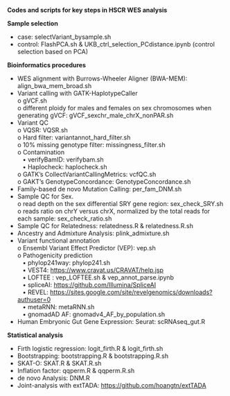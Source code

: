 **Codes and scripts for key steps in HSCR WES analysis**

**Sample selection**
-	case: selectVariant_bysample.sh <br>
-	control: FlashPCA.sh & UKB_ctrl_selection_PCdistance.ipynb (control selection based on PCA) <br>

**Bioinformatics procedures**
-	WES alignment with Burrows-Wheeler Aligner (BWA-MEM): align_bwa_mem_broad.sh <br>
-	Variant calling with GATK-HaplotypeCaller <br>
  o	gVCF.sh <br>
  o	different ploidy for males and females on sex chromosomes when generating gVCF: gVCF_sexchr_male_chrX_nonPAR.sh <br>
-	Variant QC <br>
o	VQSR: VQSR.sh <br>
o	Hard filter: variantannot_hard_filter.sh <br>
o	10% missing genotype filter: missingness_filter.sh <br>
o	Contamination <br>
  &nbsp;&nbsp;&nbsp;•	verifyBamID: verifybam.sh <br>
  &nbsp;&nbsp;&nbsp;•	Haplocheck: haplocheck.sh <br>
o	GATK’s CollectVariantCallingMetrics: vcfQC.sh <br>
o	GAKT’s GenotypeConcordance: GenotypeConcordance.sh <br>
-	Family-based de novo Mutation Calling: per_fam_DNM.sh <br>
-	Sample QC for Sex. <br>
o	read depth on the sex differential SRY gene region: sex_check_SRY.sh <br>
o	reads ratio on chrY versus chrX, normalized by the total reads for each sample: sex_check_ratio.sh <br>
-	Sample QC for Relatedness: relatedness.R & relatedness.R.sh <br>
-	Ancestry and Admixture Analysis: plink_admixture.sh <br>
-	Variant functional annotation <br>
o	Ensembl Variant Effect Predictor (VEP): vep.sh <br>
o	Pathogenicity prediction <br>
  &nbsp;&nbsp;&nbsp;•	phylop241way: phylop241.sh <br>
  &nbsp;&nbsp;&nbsp;•	VEST4: https://www.cravat.us/CRAVAT/help.jsp <br>
  &nbsp;&nbsp;&nbsp;•	LOFTEE : vep_LOFTEE.sh & vep_annot_parse.ipynb <br>
  &nbsp;&nbsp;&nbsp;•	spliceAI: https://github.com/Illumina/SpliceAI <br>
  &nbsp;&nbsp;&nbsp;•	REVEL: https://sites.google.com/site/revelgenomics/downloads?authuser=0 <br>
  &nbsp;&nbsp;&nbsp;•	metaRNN: metaRNN.sh <br>
&nbsp;&nbsp;&nbsp;•	gnomadAD AF: gnomadv4_AF_by_population.sh <br>
-	Human Embryonic Gut Gene Expression: Seurat: scRNAseq_gut.R <br>

**Statistical analysis**
-	Firth logistic regression: logit_firth.R & logit_firth.sh <br>
-	Bootstrapping: bootstrapping.R & bootstrapping.R.sh <br>
-	SKAT-O: SKAT.R & SKAT.R.sh <br>
-	Inflation factor: qqperm.R & qqperm.R.sh <br>
-	de novo Analysis: DNM.R <br>
-	Joint-analysis with extTADA: https://github.com/hoangtn/extTADA <br>
